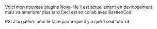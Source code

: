 Voici mon nouveau plugins Nova-life
Il est actuellement en devloppement mais va amériorer plus tard
Ceci est en collab avec BastienCod


PS: J'ai galérer pour le faire parce-que il y a que 1 seul tuto xd
